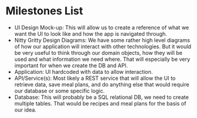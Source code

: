 # Milestones List

* UI Design Mock-up: This will allow us to create a reference of what we want the UI to look like and how the app is navigated through.
* Nitty Gritty Design Diagrams: We have some rather high level diagrams of how our application will interact with other technologies. But it would be very useful to think through our domain objects, how they will be used and what information we need where. That will especially be very important for when we create the DB and API.
* Application: UI hardcoded with data to allow interaction.
* API/Service(s): Most likely a REST service that will allow the UI to retrieve data, save meal plans, and do anything else that would require our database or some specific logic.
* Database: This will probably be a SQL relational DB, we need to create multiple tables. That would be recipes and meal plans for the basis of our idea.